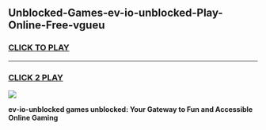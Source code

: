 
## Unblocked-Games-ev-io-unblocked-Play-Online-Free-vgueu
<h3>
<a href="https://premium76.site?title=ev-io-unblocked&ref=26A">CLICK TO PLAY</a></h3>
<hr>

<h3>
<a href="https://premium76.site?title=ev-io-unblocked&ref=26A">CLICK 2 PLAY</a>
  
</h3>

<a href="https://premium76.site?title=ev-io-unblocked&ref=26A"><img src="https://clearcache.store/games.png"></a>


**ev-io-unblocked games unblocked: Your Gateway to Fun and Accessible Online Gaming**
